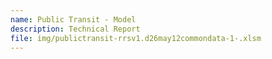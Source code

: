```yaml
---
name: Public Transit - Model
description: Technical Report
file: img/publictransit-rrsv1.d26may12commondata-1-.xlsm
---
```

